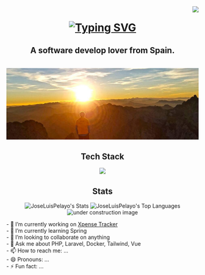 <img align="right" src="https://visitor-badge.laobi.icu/badge?page_id=JoseLuisPelayo.JoseLuisPelayo " />
<h1 align="center">
    <a href="https://git.io/typing-svg">
        <img src="https://readme-typing-svg.herokuapp.com?font=Jetbrains+mono&weight=600&size=38&duration=3000&pause=500&color=75B6FE&center=true&vCenter=true&width=435&lines=Hi+there!%F0%9F%91%8B;+I'm+Jose+Pelayo!" alt="Typing SVG" /></a>
</h1>
<h2 align="center">
    A software develop lover from Spain.
</h2>
<br />
<div align="center">
    <img src="portada2.png">
</div>


<div align="center">
<h2>Tech Stack</h2>
  <a href="#" align="center">
    <img src="https://skillicons.dev/icons?i=java,cs,php,mysql,postgres,js,laravel,tailwind,vue,git,debian,docker,postman&theme=light "/>
  </a>

## Stats

![JoseLuisPelayo's Stats](https://github-readme-stats.vercel.app/api?username=JoseLuisPelayo&theme=highcontrast&show_icons=true&hide_border=false&count_private=true)
![JoseLuisPelayo's Top Languages](https://github-readme-stats.vercel.app/api/top-langs/?username=JoseLuisPelayo&theme=highcontrast&show_icons=true&hide_border=false&layout=compact)
<img src="https://media.tenor.com/42bcTn0iuVgAAAAi/under-construction-pikachu.gif" alt="under construction image" width="400"><br>
</div>
<div align="left">
- 🔭 I’m currently working on <a href="https://github.com/JoseLuisPelayo/Expense_Tracker">Xpense Tracker</a> <br>   
- 🌱 I’m currently learning Spring<br>
- 👯 I’m looking to collaborate on anything<br>  
- 💬 Ask me about PHP, Laravel, Docker, Tailwind, Vue<br>
- 📫 How to reach me: ...<br>  
- 😄 Pronouns: ...<br>
- ⚡ Fun fact: ...<br>
</div>
